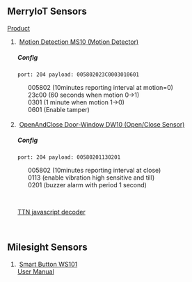 
<h2>MerryIoT Sensors</h2>

<a href="https://www.merryiot.com/Product?styleId=8">Product</a>
&nbsp;
  
  <ol>

   <li>&nbsp;<a href="https://manuals.plus/merryiot/ms10-motion-detection-manual">Motion Detection MS10 (Motion Detector)</a></li>
   
   <h5>Config</h5>
   
   <code>port: 204    payload: 005802023C0003010601</code>
   
   <ol>
   005802      (10minutes reporting interval at motion=0)<br>
   23c00       (60 seconds when motion 0->1)<br>
   0301        (1 minute when motion 1->0)<br>
   0601        (Enable tamper)<br>
   </ol>
   &nbsp;
   
   <li>&nbsp;<a href="https://manuals.plus/merryiot/dw10-open-and-close-door-window-sensor-manual">OpenAndClose Door-Window DW10 (Open/Close Sensor)</a></li>
   
   <h5>Config</h5>
   
   <code>port: 204   payload: 00580201130201</code>
   <ol>
   005802   (10minutes reporting interval at close)<br>
   0113     (enable vibration high sensitive and till)<br>
   0201     (buzzer alarm with period 1 second)<br>
    </ol>
   
&nbsp;

   <a href="https://www.browan.com/download/V9J/stream">TTN javascript decoder</a>
   </ol>
&nbsp;
&nbsp;
 
<h2>Milesight Sensors</h2>
   
   <ol>
      <li>&nbsp;<a href="https://www.milesight-iot.com/lorawan/button/ws101/">Smart Button WS101</a></li>
      <a href="https://resource.milesight-iot.com/milesight/document/ws101-user-guide-en.pdf">User Manual</a>
              
   
   
   
   
   
   
   </ol>
